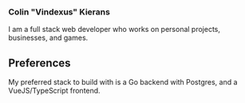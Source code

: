 ### Colin "Vindexus" Kierans
I am a full stack web developer who works on personal projects, businesses, and games.

## Preferences
My preferred stack to build with is a Go backend with Postgres, and a VueJS/TypeScript frontend.
